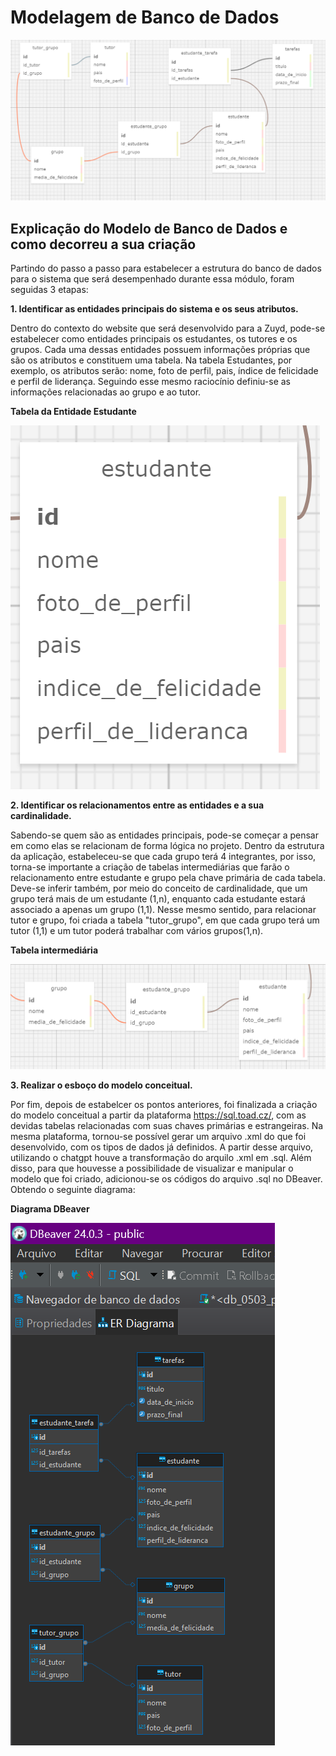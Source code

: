 # Modelagem de Banco de Dados

![Modelagem de Banco de Dados](img/modelo-sqltoad.png)


## Explicação do Modelo de Banco de Dados e como decorreu a sua criação

Partindo do passo a passo para estabelecer a estrutura do banco de dados para o sistema que será desempenhado durante essa módulo, foram seguidas 3 etapas:

**1. Identificar as entidades principais do sistema e os seus atributos.**

Dentro do contexto do website que será desenvolvido para a Zuyd, pode-se estabelecer como entidades principais os estudantes, os tutores e os grupos. Cada uma dessas entidades possuem informações próprias que são os atributos e constituem uma tabela. Na tabela Estudantes, por exemplo, os atributos serão: nome, foto de perfil, pais, índice de felicidade e perfil de liderança. Seguindo esse mesmo raciocínio definiu-se as informações relacionadas ao grupo e ao tutor.

**Tabela da Entidade Estudante**

![Tabela Estudante](img/tabela_estudante.png)

**2. Identificar os relacionamentos entre as entidades e a sua cardinalidade.**

Sabendo-se quem são as entidades principais, pode-se começar a pensar em como elas se relacionam de forma lógica no projeto. Dentro da estrutura da aplicação, estabeleceu-se que cada grupo terá 4 integrantes, por isso, torna-se importante a criação de tabelas intermediárias que farão o relacionamento entre estudante e grupo pela chave primária de cada tabela. Deve-se inferir também, por meio do conceito de cardinalidade, que um grupo terá mais de um estudante (1,n), enquanto cada estudante estará associado a apenas um grupo (1,1).
Nesse mesmo sentido, para relacionar tutor e grupo, foi criada a tabela "tutor_grupo", em que cada grupo terá um tutor (1,1) e um tutor poderá trabalhar com vários grupos(1,n). 

**Tabela intermediária**

![Relacionamento](img/relacionamento.png)

**3. Realizar o esboço do modelo conceitual.**

Por fim, depois de estabelcer os pontos anteriores, foi finalizada a criação do modelo conceitual a partir da plataforma https://sql.toad.cz/, com as devidas tabelas relacionadas com suas chaves primárias e estrangeiras.
Na mesma plataforma, tornou-se possível gerar um arquivo .xml do que foi desenvolvido, com os tipos de dados já definidos. A partir desse arquivo, utilizando o chatgpt houve a transformação do arquilo .xml em .sql.
Além disso, para que houvesse a possibilidade de visualizar e manipular o modelo que foi criado, adicionou-se os códigos do arquivo .sql no DBeaver. Obtendo o seguinte diagrama:

**Diagrama DBeaver**

![Diagrama DBeaver](img/modelo-dbeaver.png)

